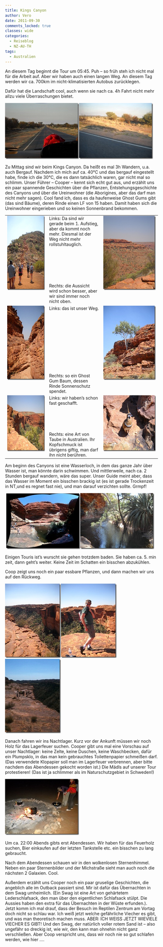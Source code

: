```yaml
---
title: Kings Canyon
author: Vero
date: 2011-09-30
comments_locked: true
classes: wide
categories:
  - Reiseblog
  - NZ-AU-TH
tags:
  - Australien
---
```


<p>An diesem Tag beginnt die Tour um 05:45. Puh – so früh steh ich nicht mal für die Arbeit auf. Aber wir haben auch einen langen Weg. An diesem Tag werden wir ca. 700km im nicht-klimatisierten Autobus zurücklegen.</p>  <p>Dafür hat die Landschaft cool, auch wenn sie nach ca. 4h Fahrt nicht mehr allzu viele Überraschungen bietet. </p>  <p><a href="/assets/images/2011/09/DSCN3390.jpg"><img src="/assets/images/2011/09/DSCN3390_thumb.jpg" width="244" height="184" alt="DSCN3390" border="0" /></a><a href="/assets/images/2011/09/DSCN3392.jpg"><img src="/assets/images/2011/09/DSCN3392_thumb.jpg" width="244" height="184" alt="DSCN3392" border="0" /></a></p>  <p>Zu Mittag sind wir beim Kings Canyon. Da heißt es mal 3h Wandern, u.a. auch Bergauf. Nachdem ich mich auf ca. 40°C und das bergauf eingestellt habe, finde ich die 30°C, die es dann tatsächlich waren, gar nicht mal so schlimm. Unser Führer – Cooper – kennt sich echt gut aus, und erzählt uns ein paar spannende Geschichten über die Pflanzen, Entstehungsgeschichte des Canyons und über die Ureinwohner (die Aborigines, aber das darf man nicht mehr sagen). Cool fand ich, dass es da haufenweise Ghost Gums gibt (das sind Bäume), deren Rinde einen LF von 15 haben. Damit haben sich die Ureinwohner eingerieben und so keinen Sonnenbrand bekommen. </p>  <table border="0" cellspacing="0" cellpadding="2" width="680"><tbody>     <tr>       <td valign="top" width="200"><a href="/assets/images/2011/09/DSCN3393.jpg"><img src="/assets/images/2011/09/DSCN3393_thumb.jpg" width="184" height="244" alt="DSCN3393" border="0" /></a></td>        <td valign="top" width="200">Links: Da sind wir gerade beim 1. Aufstieg, aber da kommt noch mehr. Diesmal ist der Weg nicht mehr rollstuhltauglich.         <br />          <br />          <br />          <br />          <br />          <br />          <br />          <br />Rechts: die Aussicht wird schon besser, aber wir sind immer noch nicht oben.</td>        <td valign="top" width="278"><a href="/assets/images/2011/09/DSCN3401.jpg"><img src="/assets/images/2011/09/DSCN3401_thumb.jpg" width="184" height="244" alt="DSCN3401" border="0" /></a></td>     </tr>      <tr>       <td valign="top" width="200"><a href="/assets/images/2011/09/DSCN3409.jpg"><img src="/assets/images/2011/09/DSCN3409_thumb.jpg" width="184" height="244" alt="DSCN3409" border="0" /></a></td>        <td valign="top" width="200">Links: das ist unser Weg.         <br />          <br />          <br />          <br />          <br />          <br />          <br />          <br />          <br />          <br />          <br />          <br />          <br />Rechts: so ein Ghost Gum Baum, dessen Rinde Sonnenschutz spendet.</td>        <td valign="top" width="278"><a href="/assets/images/2011/09/DSCN3410.jpg"><img src="/assets/images/2011/09/DSCN3410_thumb.jpg" width="184" height="244" alt="DSCN3410" border="0" /></a></td>     </tr>      <tr>       <td valign="top" width="200"><a href="/assets/images/2011/09/DSCN3417.jpg"><img src="/assets/images/2011/09/DSCN3417_thumb.jpg" width="244" height="184" alt="DSCN3417" border="0" /></a></td>        <td valign="top" width="200">Links: wir haben’s schon fast geschafft.         <br />          <br />          <br />          <br />          <br />          <br />Rechts: eine Art von Taube in Australien. Ihr Kopfschmuck ist übrigens giftig, man darf ihn nicht berühren.</td>        <td valign="top" width="278"><a href="/assets/images/2011/09/DSCN3423.jpg"><img src="/assets/images/2011/09/DSCN3423_thumb.jpg" width="244" height="184" alt="DSCN3423" border="0" /></a></td>     </tr>   </tbody></table>  <p>Am beginn des Canyons ist eine Wasserloch, in dem das ganze Jahr über Wasser ist, man könnte darin schwimmen. Und mittlerweile, nach ca. 2 Stunden bergauf wandern, wäre das super. Unser Guide meint aber, dass das Wasser im Moment ein bisschen brackig ist (es ist gerade Trockenzeit in NT,und es regnet fast nie), und man darauf verzichten sollte. Grmpf!</p>  <p>&#160;<a href="/assets/images/2011/09/IMG_1759.jpg"><img src="/assets/images/2011/09/IMG_1759_thumb.jpg" width="244" height="183" alt="IMG_1759" border="0" /></a><a href="/assets/images/2011/09/DSCN3434.jpg"><img src="/assets/images/2011/09/DSCN3434_thumb.jpg" width="244" height="184" alt="DSCN3434" border="0" /></a></p>  <p>Einigen Touris ist’s wurscht sie gehen trotzdem baden. Sie haben ca. 5. min zeit, dann geht’s weiter. Keine Zeit im Schatten ein bisschen abzukühlen.</p>  <p>Coop zeigt uns noch ein paar essbare Pflanzen, und dann machen wir uns auf den Rückweg. </p>  <p><a href="/assets/images/2011/09/DSCN3440.jpg"><img src="/assets/images/2011/09/DSCN3440_thumb.jpg" width="184" height="244" alt="DSCN3440" border="0" /></a><a href="/assets/images/2011/09/DSCN3450.jpg"><img src="/assets/images/2011/09/DSCN3450_thumb.jpg" width="184" height="244" alt="DSCN3450" border="0" /></a><a href="/assets/images/2011/09/IMG_1761.jpg"><img src="/assets/images/2011/09/IMG_1761_thumb.jpg" width="184" height="244" alt="IMG_1761" border="0" /></a></p>  <p>Danach fahren wir ins Nachtlager. Kurz vor der Ankunft müssen wir noch Holz für das Lagerfeuer suchen. Cooper gibt uns mal eine Vorschau auf unser Nachtlager: keine Zelte, keine Duschen, keine Waschbecken, dafür ein Plumpsklo, in das man kein gebrauchtes Toilettenpapier schmeißen darf. (Das verwendete Klopapier soll man im Lagerfeuer verbrennen, aber bitte nachdem das Abendessen gekocht worden ist.) Die Mädls auf unserer Tour protestieren! (Das ist ja schlimmer als im Naturschutzgebiet in Schweden!) </p>  <p><a href="/assets/images/2011/09/DSCN3468.jpg"><img src="/assets/images/2011/09/DSCN3468_thumb.jpg" width="244" height="184" alt="DSCN3468" border="0" /></a></p>  <p>Um ca. 22:00 Abends gibts erst Abendessen. Wir haben für das Feuerholz suchen, Bier einkaufen auf der letzten Tankstelle etc. ein bisschen zu lang gebraucht. </p>  <p>Nach dem Abendessen schauen wir in den wolkenlosen Sternenhimmel. Neben ein paar Sternenbilder und der Michstraße sieht man auch noch die nächsten 2 Galaxien. Cool.</p>  <p>Außerdem erzählt uns Cooper noch ein paar gruselige Geschichten, die angeblich alle im Outback passiert sind. Mir ist dafür das Übernachten in dem Swag umheimlich. (Ein Swag ist eine Art von gehärtetem Lederschlafsack, den man über den eigentlichen Schlafsack stülpt. Die Aussies haben den extra für das Übernachten in der Wüste erfunden.). Jetzt komm ich mal drauf, dass der Besuch im Reptilen Zentrum am Vortag doch nicht so schlau war. Ich weiß jetzt welche gefährliche Viecher es gibt, und was man theoretisch machen muss. ABER: ICH WEISS JETZT WIEVIELE VIECHER ES GIBT! Und den Swag, der natürlich voller rotem Sand ist – also ungefähr so dreckig ist, wie wir, den kann man ohnehin nicht ganz verschließen. Aber Coop verspricht uns, dass wir noch nie so gut schlafen werden, wie hier ….</p>
